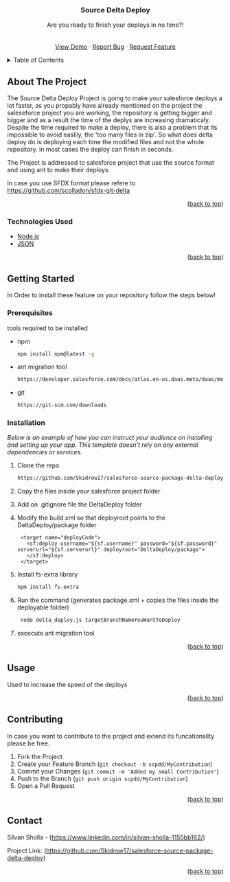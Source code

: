 <div id="top"></div>

<!-- PROJECT LOGO -->
<br />
<div align="center">
  
  <h3 align="center">Source Delta Deploy</h3>

  <p align="center">
    Are you ready to finish your deploys in no time?!
    <br />
    <br />
    <br />
    <a href="https://github.com/Skidrow17/salesforce-source-package-delta-deploy/issues">View Demo</a>
    ·
    <a href="https://github.com/Skidrow17/salesforce-source-package-delta-deploy/issues">Report Bug</a>
    ·
    <a href="https://github.com/Skidrow17/salesforce-source-package-delta-deploy/issues">Request Feature</a>
  </p>
</div>



<!-- TABLE OF CONTENTS -->
<details>
  <summary>Table of Contents</summary>
  <ol>
    <li>
      <a href="#about-the-project">About The Project</a>
    </li>
    <li>
      <a href="#getting-started">Getting Started</a>
      <ul>
        <li><a href="#prerequisites">Prerequisites</a></li>
        <li><a href="#installation">Installation</a></li>
      </ul>
    </li>
    <li><a href="#usage">Usage</a></li>
    <li><a href="#contributing">Contributing</a></li>
    <li><a href="#contact">Contact</a></li>
  </ol>
</details>



<!-- ABOUT THE PROJECT -->
## About The Project

The Source Delta Deploy Project is going to make your salesforce deploys a lot faster, as you propably have already mentioned on the project the saleseforce project you are working, the repository is getting bigger and bigger and as a result the time of the deplys are increasing dramaticaly. Despite the time required to make a deploy, there is also a problem that its impossible to avoid easlily, the 'too many files in zip'. So what does delta deploy do is deploying each time the modified files and not the whole repository. in most cases the deploy can finish in seconds.

The Project is addressed to salesforce project that use the source format and using ant to make their deploys.

In case you use SFDX format please refere to https://github.com/scolladon/sfdx-git-delta 

<p align="right">(<a href="#top">back to top</a>)</p>



### Technologies Used

* [Node.js](https://nodejs.org/en/)
* [JSON](https://www.json.org/json-en.html)


<p align="right">(<a href="#top">back to top</a>)</p>



<!-- GETTING STARTED -->
## Getting Started

In Order to install these feature on your repository follow the steps below!

### Prerequisites

tools required to be installed

* npm
  ```sh
  npm install npm@latest -g
  ```
* ant migration tool
  ```sh
  https://developer.salesforce.com/docs/atlas.en-us.daas.meta/daas/meta_development.htm
  ```
* git
  ```sh
  https://git-scm.com/downloads
  ```
  
### Installation

_Below is an example of how you can instruct your audience on installing and setting up your app. This template doesn't rely on any external dependencies or services._

1. Clone the repo
   ```sh
   https://github.com/Skidrow17/salesforce-source-package-delta-deploy.git
   ```
2. Copy the files inside your salesforce project folder
3. Add on .gitignore file the DeltaDeploy folder
4. Modify the build.xml so that deployroot points to the DeltaDeploy/package folder
   ```
    <target name="deployCode">
      <sf:deploy username="${sf.username}" password="${sf.password}" serverurl="${sf.serverurl}" deployroot="DeltaDeploy/package">
      </sf:deploy>
    </target>
    ```

5. Install fs-extra library
   ```sh
   npm install fs-extra
   ```
6. Run the command (generates package.xml + copies the files inside the deployable folder)
   ```sh 
    node delta_deploy.js targetBranchNameYouWantToDeploy
   ```
7. excecute ant migration tool 
   
<p align="right">(<a href="#top">back to top</a>)</p>



<!-- USAGE EXAMPLES -->
## Usage

Used to increase the speed of the deploys

<p align="right">(<a href="#top">back to top</a>)</p>


<!-- CONTRIBUTING -->
## Contributing

In case you want to contribute to the project and extend its funcationality please be free.

1. Fork the Project
2. Create your Feature Branch (`git checkout -b scpdd/MyContribution`)
3. Commit your Changes (`git commit -m 'Added my small Contribution'`)
4. Push to the Branch (`git push origin scpdd/MyContribution`)
5. Open a Pull Request

<p align="right">(<a href="#top">back to top</a>)</p>


<!-- CONTACT -->
## Contact

Silvan Sholla - (https://www.linkedin.com/in/silvan-sholla-1155bb162/)

Project Link: (https://github.com/Skidrow17/salesforce-source-package-delta-deploy)

<p align="right">(<a href="#top">back to top</a>)</p>
